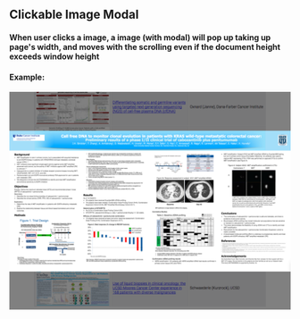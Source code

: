 ## Clickable Image Modal

#### When user clicks a image, a image (with modal) will pop up taking up page's width, and moves with the scrolling even if the document height exceeds window height

#### Example:
<img src='assets/screenshot.png' align='center' padding='10px'>
